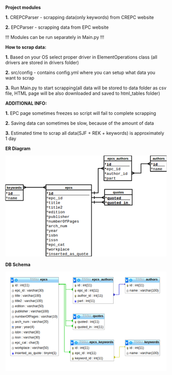 **Project modules** 

**1.** CREPCParser - scrapping data(only keywords) from CREPC website 

**2.** EPCParser - scrapping data from EPC website

!!! Modules can be run separately in Main.py  !!!

**How to scrap data:**

**1.** Based on your OS select proper driver in ElementOperations class (all drivers are stored in drivers folder)

**2.** src/config - contains config.yml where you can setup what data you want to scrap

**3.** Run Main.py to start scrapping(all data will be stored to data folder as csv file, HTML page will be also downloaded and saved to html_tables folder)

**ADDITIONAL INFO:** 

**1.** EPC page sometimes freezes so script will fail to complete scrapping

**2.** Saving data can sometimes be slow, because of the amount of data

**3.** Estimated time to scrap all data(SJF + REK + keywords) is approximately 1 day

**ER Diagram**

![ER Diagram](dbSchema/TSSU.png)

**DB Schema**

![DB Schema](dbSchema/FR.png)
